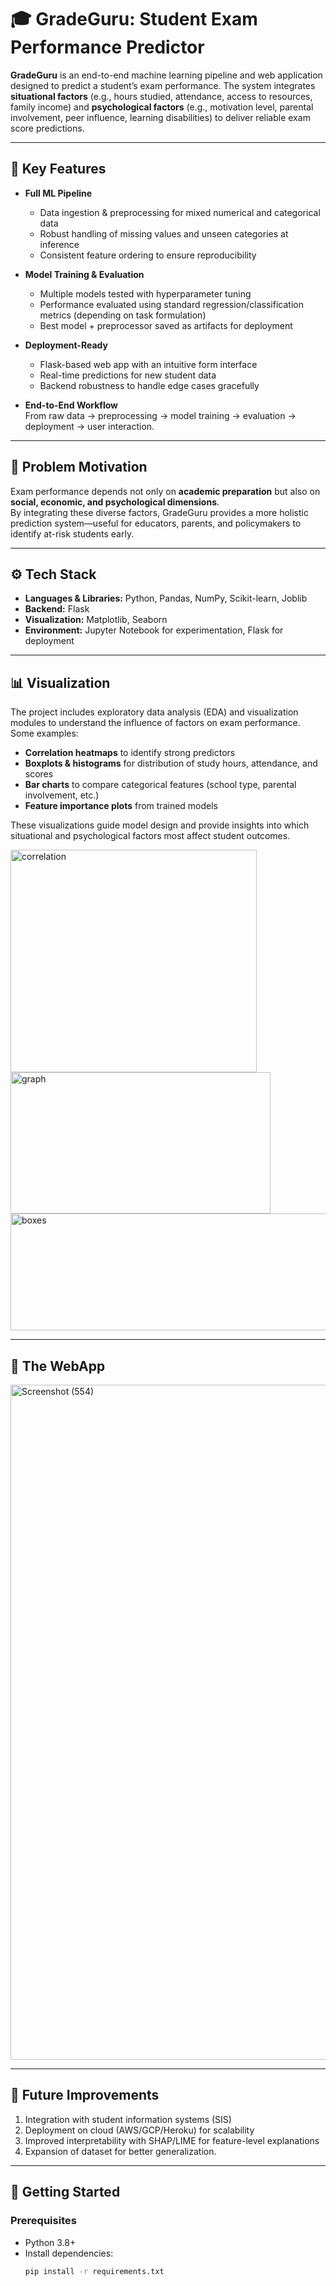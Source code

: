 # 🎓 GradeGuru: Student Exam Performance Predictor  

**GradeGuru** is an end-to-end machine learning pipeline and web application designed to predict a student’s exam performance. The system integrates **situational factors** (e.g., hours studied, attendance, access to resources, family income) and **psychological factors** (e.g., motivation level, parental involvement, peer influence, learning disabilities) to deliver reliable exam score predictions.  

---

## 🚀 Key Features  

- **Full ML Pipeline**  
  - Data ingestion & preprocessing for mixed numerical and categorical data  
  - Robust handling of missing values and unseen categories at inference  
  - Consistent feature ordering to ensure reproducibility  

- **Model Training & Evaluation**  
  - Multiple models tested with hyperparameter tuning  
  - Performance evaluated using standard regression/classification metrics (depending on task formulation)  
  - Best model + preprocessor saved as artifacts for deployment  

- **Deployment-Ready**  
  - Flask-based web app with an intuitive form interface  
  - Real-time predictions for new student data  
  - Backend robustness to handle edge cases gracefully  

- **End-to-End Workflow**  
  From raw data → preprocessing → model training → evaluation → deployment → user interaction.  

---

## 🧠 Problem Motivation  

Exam performance depends not only on **academic preparation** but also on **social, economic, and psychological dimensions**.  
By integrating these diverse factors, GradeGuru provides a more holistic prediction system—useful for educators, parents, and policymakers to identify at-risk students early.  

---

## ⚙️ Tech Stack  

- **Languages & Libraries:** Python, Pandas, NumPy, Scikit-learn, Joblib  
- **Backend:** Flask  
- **Visualization:** Matplotlib, Seaborn  
- **Environment:** Jupyter Notebook for experimentation, Flask for deployment  

---

## 📊 Visualization  

The project includes exploratory data analysis (EDA) and visualization modules to understand the influence of factors on exam performance. Some examples:  

- **Correlation heatmaps** to identify strong predictors  
- **Boxplots & histograms** for distribution of study hours, attendance, and scores  
- **Bar charts** to compare categorical features (school type, parental involvement, etc.)  
- **Feature importance plots** from trained models  

These visualizations guide model design and provide insights into which situational and psychological factors most affect student outcomes.  

<img width="394" height="356" alt="correlation" src="https://github.com/user-attachments/assets/524c1ccd-2d74-4795-b08d-a3d496225748" />
<img width="416" height="226" alt="graph" src="https://github.com/user-attachments/assets/d714e8aa-b0ab-4a7c-ba8f-9b3baabf8ecd" />
<img width="602" height="187" alt="boxes" src="https://github.com/user-attachments/assets/26f5a8e6-8bdd-4ff4-a85b-03554e51ed30" />

---

## 🏁 The WebApp

<img width="1104" height="1080" alt="Screenshot (554)" src="https://github.com/user-attachments/assets/f5549018-f66c-46e4-9719-432d2cf869b4" />

---

## 📌 Future Improvements

1. Integration with student information systems (SIS)
2. Deployment on cloud (AWS/GCP/Heroku) for scalability
3. Improved interpretability with SHAP/LIME for feature-level explanations
4. Expansion of dataset for better generalization.  

---

## 🏁 Getting Started  

### Prerequisites  
- Python 3.8+  
- Install dependencies:  
  ```bash
  pip install -r requirements.txt
